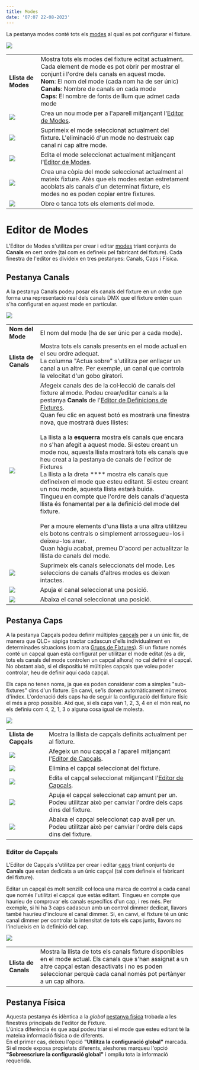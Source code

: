 ```yaml
---
title: Modes
date: '07:07 22-08-2023'
---
```


La pestanya modes conté tots els [modes](/basics/glossary-and-concepts#mode-del-fixture) al qual es pot configurar el fixture.

![](../fixtureeditor_modes.png)

|     |     |
| --- | --- |
| **Llista de Modes** | Mostra tots els modes del fixture editat actualment. Cada element de mode es pot obrir per mostrar el conjunt i l'ordre dels canals en aquest mode.<br>**Nom**: El nom del mode (cada nom ha de ser únic)<br>**Canals**: Nombre de canals en cada mode<br>**Caps**: El nombre de fonts de llum que admet cada mode |
| ![](/basics/edit_add.png) | Crea un nou mode per a l'aparell mitjançant l'[Editor de Modes](#mode-editor). |
| ![](/basics/edit_remove.png) | Suprimeix el mode seleccionat actualment del fixture. L'eliminació d'un mode no destrueix cap canal ni cap altre mode. |
| ![](/basics/edit.png) | Edita el mode seleccionat actualment mitjançant l'[Editor de Modes](#mode-editor). |
| ![](/basics/editcopy.png) | Crea una còpia del mode seleccionat actualment al mateix fixture. Atès que els modes estan estretament acoblats als canals d'un determinat fixture, els modes no es poden copiar entre fixtures. |
| ![](/basics/check.png) | Obre o tanca tots els elements del mode. |

Editor de Modes
===========

L'Editor de Modes s'utilitza per crear i editar [modes](/basics/glossary-and-concepts#fixture-mode) triant conjunts de **Canals** en cert ordre (tal com es defineix pel fabricant del fixture). Cada finestra de l'editor es divideix en tres pestanyes: Canals, Caps i Física.

Pestanya Canals
------------

A la pestanya Canals podeu posar els canals del fixture en un ordre que forma una representació real dels canals DMX que el fixture entén quan s'ha configurat en aquest mode en particular.

![](../fixtureeditor_mode_channels.png)

|     |     |
| --- | --- |
| **Nom del Mode** | El nom del mode (ha de ser únic per a cada mode). |
| **Llista de Canals** | Mostra tots els canals presents en el mode actual en el seu ordre adequat.  <br>La columna "Actua sobre" s'utilitza per enllaçar un canal a un altre. Per exemple, un canal que controla la velocitat d'un gobo giratori. |
| ![](/basics/edit_add.png) | Afegeix canals des de la col·lecció de canals del fixture al mode. Podeu crear/editar canals a la pestanya **Canals** de l'[Editor de Definicions de Fixtures](/fixture-definition-editor/channels).  <br>Quan feu clic en aquest botó es mostrarà una finestra nova, que mostrarà dues llistes:<br><br>La llista a la **esquerra** mostra els canals que encara no s'han afegit a aquest mode. Si esteu creant un mode nou, aquesta llista mostrarà tots els canals que heu creat a la pestanya de canals de l'editor de Fixtures<br>La llista a la dreta **** mostra els canals que defineixen el mode que esteu editant. Si esteu creant un nou mode, aquesta llista estarà buida.  <br> Tingueu en compte que l'ordre dels canals d'aquesta llista és fonamental per a la definició del mode del fixture.<br><br>Per a moure elements d'una llista a una altra utilitzeu els botons centrals o simplement arrossegueu-los i deixeu-los anar.  <br>Quan hàgiu acabat, premeu D'acord per actualitzar la llista de canals del mode. |
| ![](/basics/edit_remove.png) | Suprimeix els canals seleccionats del mode. Les seleccions de canals d'altres modes es deixen intactes. |
| ![](/basics/up.png) | Apuja el canal seleccionat una posició. |
| ![](/basics/down.png) | Abaixa el canal seleccionat una posició. |

Pestanya Caps
---------

A la pestanya Capçals podeu definir múltiples [capçals](/basics/glossary-and-concepts#capçal) per a un únic fix, de manera que QLC+ sàpiga tractar cadascun d'ells individualment en determinades situacions (com ara [Grups de Fixtures](/basics/glossary-and-concepts#grup-de-fixture)). Si un fixture només conté un capçal quan està configurat per utilitzar el mode editat (és a dir, tots els canals del mode controlen un capçal alhora) no cal definir el capçal. No obstant això, si el dispositiu té múltiples capçals que voleu poder controlar, heu de definir aquí cada capçal.

Els caps no tenen noms, ja que es poden considerar com a simples "sub-fixtures" dins d'un fixture. En canvi, se'ls donen automàticament números d'índex. L'ordenació dels caps ha de seguir la configuració del fixture físic el més a prop possible. Així que, si els caps van 1, 2, 3, 4 en el món real, no els definiu com 4, 2, 1, 3 o alguna cosa igual de molesta.

![](../fixtureeditor_mode_heads.png)

|     |     |
| --- | --- |
| **Llista de Capçals** | Mostra la llista de capçals definits actualment per al fixture. |
| ![](/basics/edit_add.png) | Afegeix un nou capçal a l'aparell mitjançant l'[Editor de Capçals](#editor-de-capçals). |
| ![](/basics/edit_remove.png) | Elimina el capçal seleccionat del fixture. |
| ![](/basics/edit.png) | Edita el capçal seleccionat mitjançant l'[Editor de Capçals](#editor-de-capçals). |
| ![](/basics/up.png) | Apuja el capçal seleccionat cap amunt per un. Podeu utilitzar això per canviar l'ordre dels caps dins del fixture. |
| ![](/basics/down.png) | Abaixa el capçal seleccionat cap avall per un. Podeu utilitzar això per canviar l'ordre dels caps dins del fixture. |

### Editor de Capçals

L'Editor de Capçals s'utilitza per crear i editar [caps](/basics/glossary-and-concepts#capçal) triant conjunts de **Canals** que estan dedicats a un únic capçal (tal com defineix el fabricant del fixture).

Editar un capçal és molt senzill: col·loca una marca de control a cada canal que només l'utilitzi el capçal que estàs editant. Tingueu en compte que hauríeu de comprovar els canals específics d'un cap, i res més. Per exemple, si hi ha 3 caps cadascun amb un control dimmer dedicat, llavors també hauríeu d'incloure el canal dimmer. Si, en canvi, el fixture té un únic canal dimmer per controlar la intensitat de tots els caps junts, llavors no l'inclueixis en la definició del cap.

![](../fixtureeditor_mode_edit_head.png)

|     |     |
| --- | --- |
| **Llista de Canals** | Mostra la llista de tots els canals fixture disponibles en el mode actual. Els canals que s'han assignat a un altre capçal estan desactivats i no es poden seleccionar perquè cada canal només pot pertànyer a un cap alhora. |

Pestanya Física
------------

Aquesta pestanya és idèntica a la _global_ [pestanya física](/fixture-definition-editor/physical) trobada a les finestres principals de l'editor de Fixture.  
L'única diferència és que aquí podeu triar si el mode que esteu editant té la mateixa informació física o de diferents.  
En el primer cas, deixeu l'opció **"Utilitza la configuració global"** marcada. Si el mode exposa propietats diferents, aleshores marqueu l'opció **"Sobreescriure la configuració global"** i ompliu tota la informació requerida.
